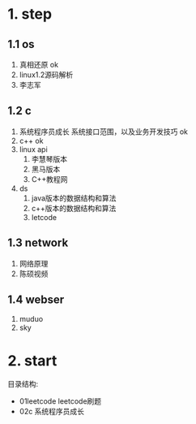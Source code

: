 # 1. step
## 1.1 os
1. 真相还原               ok
2. linux1.2源码解析
3. 李志军

## 1.2 c
1. 系统程序员成长 系统接口范围，以及业务开发技巧  ok
2. c++                                         ok
3. linux api                                  
    1. 李慧琴版本
    2. 黑马版本
    3. C++教程网
4. ds
    1. java版本的数据结构和算法
    2. c++版本的数据结构和算法
    3. letcode
## 1.3 network
1. 网络原理
2. 陈硕视频
## 1.4 webser
1. muduo 
2. sky

# 2. start
目录结构:
- 01leetcode leetcode刷题
- 02c 系统程序员成长
